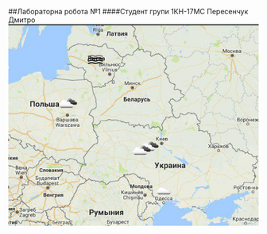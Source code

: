 ##Лабораторна робота №1
####Студент групи 1КН-17МС Пересенчук Дмитро
![Скріншот](photo_2017-12-18_21-31-35.jpg)
